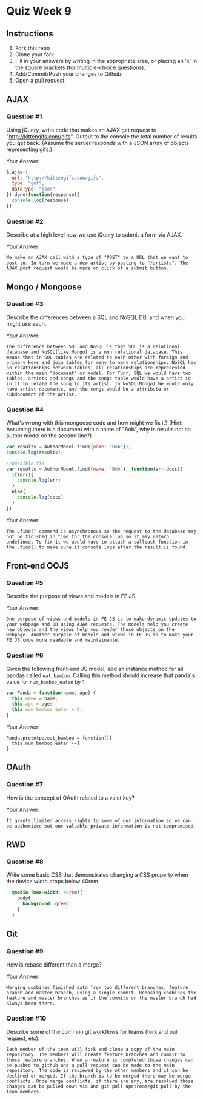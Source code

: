 # Quiz Week 9

## Instructions

1. Fork this repo
2. Clone your fork
3. Fill in your answers by writing in the appropriate area, or placing an 'x' in
the square brackets (for multiple-choice questions).
4. Add/Commit/Push your changes to Github.
5. Open a pull request.

## AJAX

### Question #1

Using jQuery, write code that makes an AJAX get request to "http://kittengifs.com/gifs". Output to the console the total number of results you get back. (Assume the server responds with a JSON array of objects representing gifs.)

Your Answer:
```js
$.ajax({
  url: "http://kittengifs.com/gifs",
  type: "get",
  dataType: "json"
}).done(function(response){
  console.log(response)
})
```

### Question #2

Describe at a high level how we use jQuery to submit a form via AJAX.

Your Answer:
```text
We make an AJAX call with a type of "POST" to a URL that we want to post to. In turn we made a new artist by posting to "/artists". The AJAX post request would be made on click of a submit button.
```


## Mongo / Mongoose

### Question #3

Describe the differences between a SQL and NoSQL DB, and when you might use each.

Your Answer:
```text
The difference between SQL and NoSQL is that SQL is a relational database and NoSQL(like Mongo) is a non relational database. This means that in SQL tables are related to each other with foreign and primary keys and join tables for many to many relationships. NoSQL has no relationships between tables; all relationships are represented within the main "document" or model. For Tunr, SQL we would have two tables, artists and songs and the songs table would have a artist id in it to relate the song to its artist. In NoSQL(Mongo) We would only have artist documents, and the songs would be a attribute or subdocument of the artist.
```


### Question #4

What's wrong with this mongoose code and how might we fix it?
(Hint: Assuming there is a document with a name of "Bob", why is results not an author model on the second line?)

```js
var results = AuthorModel.find({name: "Bob"});
console.log(results);

//possible fix
var results = AuthorModel.find({name: "Bob"}, function(err,docs){
  if(err){
    console.log(err)
  }
  else{
    console.log(docs)
  }
})
```

Your Answer:
```text
The .find() command is asynchronous so the request to the database may not be finished in time for the console.log so it may return undefined. To fix it we would have to attach a callback function in the .find() to make sure it console logs after the result is found.
```

## Front-end OOJS

### Question #5

Describe the purpose of views and models in FE JS.

Your Answer:
```text
One purpose of views and models in FE JS is to make dynamic updates to your webpage and DB using AJAX requests. The models help you create new objects and the views help you render those objects on the webpage. Another purpose of models and views in FE JS is to make your FE JS code more readable and maintainable.
```

### Question #6

Given the following front-end JS model, add an instance method for all pandas called `eat_bamboo`. Calling this method should increase that panda's value for `num_bamboo_eaten` by 1.

```js
var Panda = function(name, age) {
  this.name = name;
  this.age = age;
  this.num_bamboo_eaten = 0;
}


```

Your Answer:
```text
Panda.prototpe.eat_bamboo = function(){
  this.num_bamboo_eaten +=1
}
```


## OAuth

### Question #7

How is the concept of OAuth related to a valet key?

Your Answer:
```text
It grants limited access rights to some of our information so we can be authorized but our valuable private information is not compromised.
```


## RWD

### Question #8

Write some basic CSS that demonstrates changing a CSS property when the device width drops below 40rem.

```css
  @media (max-width: 40rem){
    body{
      background: green;
    }
  }
```

## Git

### Question #9

How is rebase different than a merge?

Your Answer:
```text
Merging combines finished data from two different branches, feature branch and master branch, using a single commit. Rebasing combines the feature and master branches as if the commits on the master branch had always been there.
```

### Question #10

Describe some of the common git workflows for teams (fork and pull request, etc).

```text
Each member of the team will fork and clone a copy of the main repository. The members will create feature branches and commit to those feature branches. When a feature is completed those changes can be pushed to github and a pull request can be made to the main repository. The code is reviewed by the other members and it can be declined or merged. If the branch is to be merged there may be merge conflicts. Once merge conflicts, if there are any, are resolved those changes can be pulled down via and git pull upstream/git pull by the team members.
```
